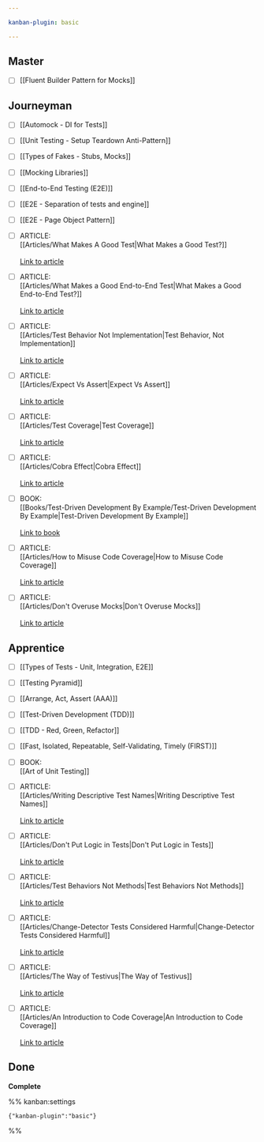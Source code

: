 ```yaml
---

kanban-plugin: basic

---
```


## Master

- [ ] [[Fluent Builder Pattern for Mocks]]


## Journeyman

- [ ] [[Automock - DI for Tests]]
- [ ] [[Unit Testing - Setup Teardown Anti-Pattern]]
- [ ] [[Types of Fakes - Stubs, Mocks]]
- [ ] [[Mocking Libraries]]
- [ ] [[End-to-End Testing (E2E)]]
- [ ] [[E2E - Separation of tests and engine]]
- [ ] [[E2E - Page Object Pattern]]
- [ ] ARTICLE:<br>[[Articles/What Makes A Good Test|What Makes a Good Test?]]<br><br>[Link to article](https://testing.googleblog.com/2014/03/testing-on-toilet-what-makes-good-test.html)
- [ ] ARTICLE:<br>[[Articles/What Makes a Good End-to-End Test|What Makes a Good End-to-End Test?]]<br><br>[Link to article](https://testing.googleblog.com/2016/09/testing-on-toilet-what-makes-good-end.html)
- [ ] ARTICLE:<br>[[Articles/Test Behavior Not Implementation|Test Behavior, Not Implementation]]<br><br>[Link to article](https://testing.googleblog.com/2013/08/testing-on-toilet-test-behavior-not.html)
- [ ] ARTICLE:<br>[[Articles/Expect Vs Assert|Expect Vs Assert]]<br><br>[Link to article](https://testing.googleblog.com/2008/07/tott-expect-vs-assert.html)
- [ ] ARTICLE:<br>[[Articles/Test Coverage|Test Coverage]]<br><br>[Link to article](https://martinfowler.com/bliki/TestCoverage.html)
- [ ] ARTICLE:<br>[[Articles/Cobra Effect|Cobra Effect]]<br><br>[Link to article](https://en.wikipedia.org/wiki/Perverse_incentive#The_original_cobra_effect)
- [ ] BOOK:<br>[[Books/Test-Driven Development By Example/Test-Driven Development By Example|Test-Driven Development By Example]]<br><br>[Link to book](https://www.amazon.com/Test-Driven-Development-Kent-Beck/dp/0321146530)
- [ ] ARTICLE:<br>[[Articles/How to Misuse Code Coverage|How to Misuse Code Coverage]]<br><br>[Link to article](http://www.exampler.com/testing-com/writings/coverage.pdf)
- [ ] ARTICLE:<br>[[Articles/Don't Overuse Mocks|Don't Overuse Mocks]]<br><br>[Link to article](https://testing.googleblog.com/2013/05/testing-on-toilet-dont-overuse-mocks.html)


## Apprentice

- [ ] [[Types of Tests - Unit, Integration, E2E]]
- [ ] [[Testing Pyramid]]
- [ ] [[Arrange, Act, Assert (AAA)]]
- [ ] [[Test-Driven Development (TDD)]]
- [ ] [[TDD - Red, Green, Refactor]]
- [ ] [[Fast, Isolated, Repeatable, Self-Validating, Timely (FIRST)]]
- [ ] BOOK: <br>[[Art of Unit Testing]]
- [ ] ARTICLE:<br>[[Articles/Writing Descriptive Test Names|Writing Descriptive Test Names]]<br><br>[Link to article](https://testing.googleblog.com/2014/10/testing-on-toilet-writing-descriptive.html)
- [ ] ARTICLE:<br>[[Articles/Don't Put Logic in Tests|Don't Put Logic in Tests]]<br><br>[Link to article](https://testing.googleblog.com/2014/07/testing-on-toilet-dont-put-logic-in.html)
- [ ] ARTICLE:<br>[[Articles/Test Behaviors Not Methods|Test Behaviors Not Methods]]<br><br>[Link to article](https://testing.googleblog.com/2014/04/testing-on-toilet-test-behaviors-not.html)
- [ ] ARTICLE:<br>[[Articles/Change-Detector Tests Considered Harmful|Change-Detector Tests Considered Harmful]]<br><br>[Link to article](https://testing.googleblog.com/2015/01/testing-on-toilet-change-detector-tests.html)
- [ ] ARTICLE:<br>[[Articles/The Way of Testivus|The Way of Testivus]]<br><br>[Link to article](http://www.agitar.com/downloads/TheWayOfTestivus.pdf)
- [ ] ARTICLE:<br>[[Articles/An Introduction to Code Coverage|An Introduction to Code Coverage]]<br><br>[Link to article](https://www.atlassian.com/continuous-delivery/software-testing/code-coverage)


## Done

**Complete**




%% kanban:settings
```
{"kanban-plugin":"basic"}
```
%%